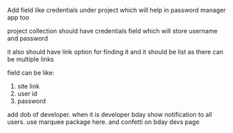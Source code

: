 Add field like credentials under project which will help in password manager app too


project collection should have credentials field which will store username and password

it also should have link option for finding it and it should be list as there can be multiple links

field can be like: 
1. site link
2. user id
3. password


add dob of developer. when it is developer bday show notification to all users. use marquee package here. and confetti on bday devs page

